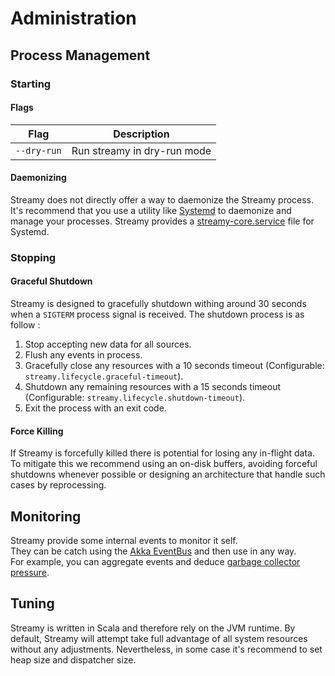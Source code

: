 # Administration

## Process Management

### Starting

#### Flags

| Flag        | Description                 |
| ----------- | --------------------------- |
| `--dry-run` | Run streamy in dry-run mode |

#### Daemonizing

Streamy does not directly offer a way to daemonize the Streamy process. It's recommend that you use a utility like [Systemd](https://systemd.io/) to daemonize and manage your processes. Streamy provides a [streamy-core.service](https://github.com/amannocci/streamy/blob/master/core/src/templates/systemloader/systemd/start-template) file for Systemd.

### Stopping

#### Graceful Shutdown

Streamy is designed to gracefully shutdown withing around 30 seconds when a `SIGTERM` process signal is received.
The shutdown process is as follow :

1. Stop accepting new data for all sources.
2. Flush any events in process.
3. Gracefully close any resources with a 10 seconds timeout (Configurable: `streamy.lifecycle.graceful-timeout`).
4. Shutdown any remaining resources with a 15 seconds timeout (Configurable: `streamy.lifecycle.shutdown-timeout`).
5. Exit the process with an exit code.

#### Force Killing

If Streamy is forcefully killed there is potential for losing any in-flight data.
To mitigate this we recommend using an on-disk buffers, avoiding forceful shutdowns whenever possible
or designing an architecture that handle such cases by reprocessing.

## Monitoring

Streamy provide some internal events to monitor it self.  
They can be catch using the [Akka EventBus](https://doc.akka.io/docs/akka/current/event-bus.html#classic-event-bus) and then use in any way.  
For example, you can aggregate events and deduce [garbage collector pressure](https://github.com/amannocci/streamy/blob/master/core/src/main/scala/io/techcode/streamy/util/monitor/GarbageCollectorMonitor.scala).


## Tuning

Streamy is written in Scala and therefore rely on the JVM runtime. By default, Streamy will attempt take full advantage of all system resources without any adjustments. Nevertheless, in some case it's recommend to set heap size and dispatcher size.
